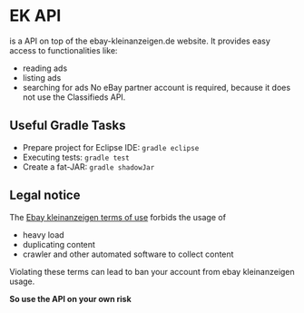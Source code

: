 # EK API

is a API on top of the ebay-kleinanzeigen.de website.
It provides easy access to functionalities like:
* reading ads
* listing ads
* searching for ads
No eBay partner account is required, because it does not use the Classifieds API.

## Useful Gradle Tasks

* Prepare project for Eclipse IDE: `gradle eclipse`
* Executing tests:                 `gradle test`
* Create a fat-JAR:                `gradle shadowJar`

## Legal notice

The [Ebay kleinanzeigen terms of use](https://themen.ebay-kleinanzeigen.de/nutzungsbedingungen/) forbids the usage of 
* heavy load
* duplicating content
* crawler and other automated software to collect content

Violating these terms can lead to ban your account from ebay kleinanzeigen usage.

**So use the API on your own risk**
